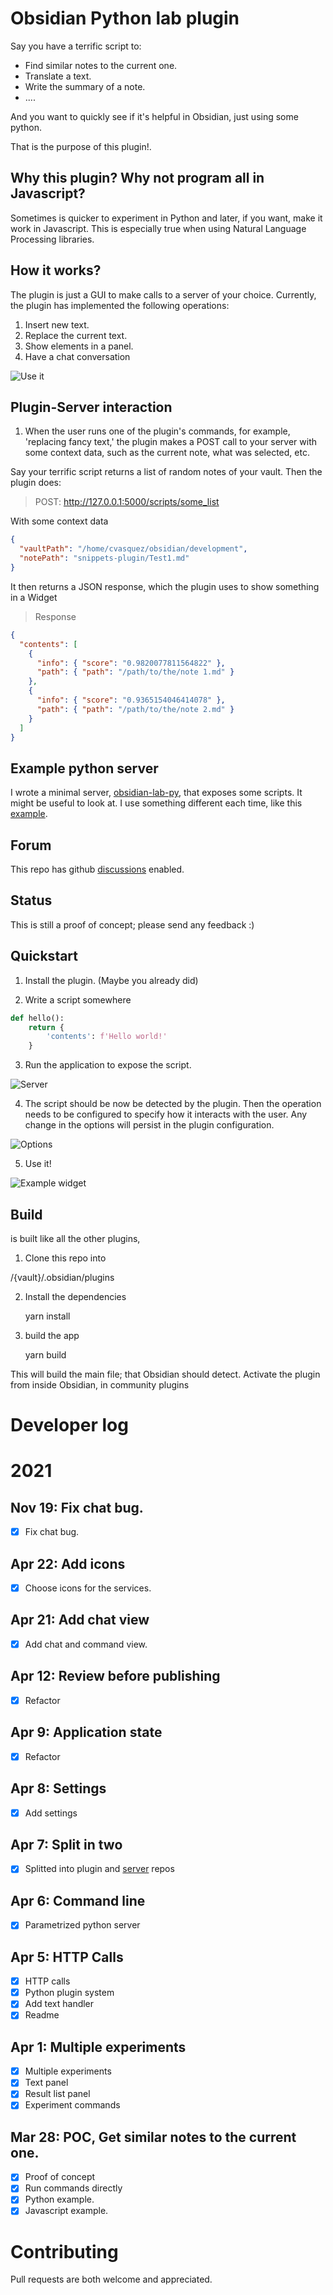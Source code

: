 # Obsidian Python lab plugin

Say you have a terrific script to:

-   Find similar notes to the current one.
-   Translate a text.
-   Write the summary of a note.
-   ....

And you want to quickly see if it's helpful in Obsidian, just using some python.

That is the purpose of this plugin!. 

## Why this plugin? Why not program all in Javascript?

Sometimes is quicker to experiment in Python and later, if you want, make it work in Javascript. This is especially true when using Natural Language Processing libraries.

## How it works?

The plugin is just a GUI to make calls to a server of your choice. Currently, the plugin has implemented the following
 operations:

1.  Insert new text.
2.  Replace the current text.
3.  Show elements in a panel.
4.  Have a chat conversation

![Use it](./docs/use.png)

## Plugin-Server interaction

1. When the user runs one of the plugin's commands, for example, 'replacing fancy text,' the plugin makes a POST call to your server with some context data, such as the current note, what was selected, etc. 

Say your terrific script returns a list of random notes of your vault. Then the plugin does:

> POST: <http://127.0.0.1:5000/scripts/some_list>

With some context data

```json
{
  "vaultPath": "/home/cvasquez/obsidian/development",
  "notePath": "snippets-plugin/Test1.md"
}
```

It then returns a JSON response, which the plugin uses to show something in a Widget

> Response

```json
{
  "contents": [
    {
      "info": { "score": "0.9820077811564822" },
      "path": { "path": "/path/to/the/note 1.md" }
    },
    {
      "info": { "score": "0.9365154046414078" },
      "path": { "path": "/path/to/the/note 2.md" }
    }
  ]
}
```

## Example python server

I wrote a minimal server,  [obsidian-lab-py](https://github.com/cristianvasquez/obsidian-lab-py), that exposes some scripts. It might be useful to look at. I use something different each time, like this [example](https://gist.github.com/cristianvasquez/6b8a13d6452b7600a64b4e554939e052).

## Forum

This repo has github [discussions](https://github.com/cristianvasquez/obsidian-lab/discussions) enabled.

## Status

This is still a proof of concept; please send any feedback :)

## Quickstart

1.  Install the plugin. (Maybe you already did)

2.  Write a script somewhere

```python
def hello():
    return {
        'contents': f'Hello world!'
    }
```

3.  Run the application to expose the script. 

![Server](./docs/server.png)

4.  The script should be now be detected by the plugin. Then the operation needs to be configured to specify how it interacts with the user. Any change in the options will persist in the plugin configuration. 

![Options](./docs/configure.png)

5.  Use it!

![Example widget](./docs/chat.png)

## Build

is built like all the other plugins,

1.  Clone this repo into

/{vault}/.obsidian/plugins

2.  Install the dependencies

    yarn install

3.  build the app

    yarn build

This will build the main file; that Obsidian should detect. Activate the plugin from inside Obsidian, in community plugins

# Developer log

# 2021

## Nov 19: Fix chat bug.

-   [x] Fix chat bug.

## Apr 22: Add icons

-   [x] Choose icons for the services.

## Apr 21: Add chat view

-   [x] Add chat and command view.

## Apr 12: Review before publishing

-   [x] Refactor

## Apr 9: Application state

-   [x] Refactor

## Apr 8: Settings

-   [x] Add settings

## Apr 7: Split in two

-   [x] Splitted into plugin and [server](https://github.com/cristianvasquez/obsidian-lab-py) repos

## Apr 6: Command line

-   [x] Parametrized python server

## Apr 5: HTTP Calls

-   [x] HTTP calls
-   [x] Python plugin system
-   [x] Add text handler
-   [x] Readme

## Apr 1: Multiple experiments

-   [x] Multiple experiments
-   [x] Text panel
-   [x] Result list panel
-   [x] Experiment commands

## Mar 28: POC, Get similar notes to the current one.

-   [x] Proof of concept
-   [x] Run commands directly
-   [x] Python example.
-   [x] Javascript example.

# Contributing

Pull requests are both welcome and appreciated.
